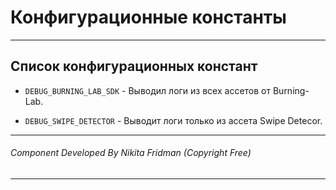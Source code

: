 ﻿# Конфигурационные константы

---

## Список конфигурационных констант

- `DEBUG_BURNING_LAB_SDK` - Выводил логи из всех ассетов от Burning-Lab.

- `DEBUG_SWIPE_DETECTOR` - Выводит логи только из ассета Swipe Detecor.

---

###### Component Developed By Nikita Fridman (Copyright Free)

---